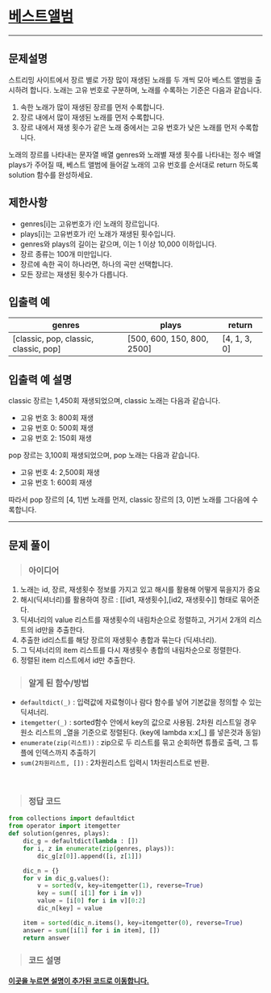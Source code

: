 
<h1><strong ><a href="https://programmers.co.kr/learn/courses/30/lessons/42579">베스트앨범</a></strong></h1>
<hr>

## 문제설명
스트리밍 사이트에서 장르 별로 가장 많이 재생된 노래를 두 개씩 모아 베스트 앨범을 출시하려 합니다. 노래는 고유 번호로 구분하며, 노래를 수록하는 기준은 다음과 같습니다.

1. 속한 노래가 많이 재생된 장르를 먼저 수록합니다.
2. 장르 내에서 많이 재생된 노래를 먼저 수록합니다.
3. 장르 내에서 재생 횟수가 같은 노래 중에서는 고유 번호가 낮은 노래를 먼저 수록합니다.

노래의 장르를 나타내는 문자열 배열 genres와 노래별 재생 횟수를 나타내는 정수 배열 plays가 주어질 때, 베스트 앨범에 들어갈 노래의 고유 번호를 순서대로 return 하도록 solution 함수를 완성하세요.

## 제한사항
- genres[i]는 고유번호가 i인 노래의 장르입니다.
- plays[i]는 고유번호가 i인 노래가 재생된 횟수입니다.
- genres와 plays의 길이는 같으며, 이는 1 이상 10,000 이하입니다.
- 장르 종류는 100개 미만입니다.
- 장르에 속한 곡이 하나라면, 하나의 곡만 선택합니다.
- 모든 장르는 재생된 횟수가 다릅니다.

## 입출력 예

|genres	|plays|	return|
|---|---|---|
|[classic, pop, classic, classic, pop]|	[500, 600, 150, 800, 2500]|	[4, 1, 3, 0]|

## 입출력 예 설명
classic 장르는 1,450회 재생되었으며, classic 노래는 다음과 같습니다.

- 고유 번호 3: 800회 재생
- 고유 번호 0: 500회 재생
- 고유 번호 2: 150회 재생

pop 장르는 3,100회 재생되었으며, pop 노래는 다음과 같습니다.

- 고유 번호 4: 2,500회 재생
- 고유 번호 1: 600회 재생

따라서 pop 장르의 [4, 1]번 노래를 먼저, classic 장르의 [3, 0]번 노래를 그다음에 수록합니다.

<hr>

## 문제 풀이

> ### 아이디어
1. 노래는 id, 장르, 재생횟수 정보를 가지고 있고 해시를 활용해 어떻게 묶을지가 중요
2. 해시(딕셔너리)를 활용하여 장르 : [[id1, 재생횟수],[id2, 재생횟수]] 형태로 묶어준다.
3. 딕셔너리의 value 리스트를 재생횟수의 내림차순으로 정렬하고, 거기서 2개의 리스트의 id만을 추출한다.
4. 추출한 id리스트를 해당 장르의 재생횟수 총합과 묶는다 (딕셔너리).
5. 그 딕셔너리의 item 리스트를 다시 재생횟수 총합의 내림차순으로 정렬한다.
6. 정렬된 item 리스트에서 id만 추출한다.

> ### 알게 된 함수/방법
- `defaultdict(_)` : 입력값에 자료형이나 람다 함수를 넣어 기본값을 정의할 수 있는 딕셔너리.
- `itemgetter(_)` : sorted함수 안에서 key의 값으로 사용됨. 2차원 리스트일 경우 원소 리스트의 _열을 기준으로 정렬된다. (key에 lambda x:x[\_] 를 넣은것과 동일)
- `enumerate(zip(리스트))` : zip으로 두 리스트를 묶고 순회하면 튜플로 출력, 그 튜플에 인덱스까지 추출하기
- `sum(2차원리스트, [])` : 2차원리스트 입력시 1차원리스트로 반환.

<br>

> ### 정답 코드
```python
from collections import defaultdict
from operator import itemgetter
def solution(genres, plays):
    dic_g = defaultdict(lambda : [])
    for i, z in enumerate(zip(genres, plays)):
        dic_g[z[0]].append([i, z[1]])

    dic_n = {}
    for v in dic_g.values():
        v = sorted(v, key=itemgetter(1), reverse=True)
        key = sum([ i[1] for i in v])   
        value = [i[0] for i in v][0:2]  
        dic_n[key] = value

    item = sorted(dic_n.items(), key=itemgetter(0), reverse=True)
    answer = sum([i[1] for i in item], [])
    return answer
```

> ### 코드 설명
<h4><a href="../pyCode/16-1 베스트앨범.py">이곳을 누르면 설명이 추가된 코드로 이동합니다.</a></h4>
